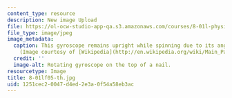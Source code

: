 ```yaml
---
content_type: resource
description: New image Upload
file: https://ol-ocw-studio-app-qa.s3.amazonaws.com/courses/8-01l-physics-i-classical-mechanics-fall-2005/1251cec20047d4ed2e3a0f54a58eb3ac_8-01lf05-th.jpg
file_type: image/jpeg
image_metadata:
  caption: This gyroscope remains upright while spinning due to its angular momentum.
    (Image courtesy of [Wikipedia](http://en.wikipedia.org/wiki/Main_Page).)
  credit: ''
  image-alt: Rotating gyroscope on the top of a nail.
resourcetype: Image
title: 8-01lf05-th.jpg
uid: 1251cec2-0047-d4ed-2e3a-0f54a58eb3ac
---
```

